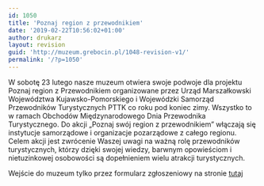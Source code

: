 ```yaml
---
id: 1050
title: 'Poznaj region z przewodnikiem'
date: '2019-02-22T10:56:02+01:00'
author: drukarz
layout: revision
guid: 'http://muzeum.grebocin.pl/1048-revision-v1/'
permalink: '/?p=1050'
---
```


W sobotę 23 lutego nasze muzeum otwiera swoje podwoje dla projektu Poznaj region z Przewodnikiem organizowane przez Urząd Marszałkowski Województwa Kujawsko-Pomorskiego i Wojewódzki Samorząd Przewodników Turystycznych PTTK co roku pod koniec zimy. Wszystko to w ramach Obchodów Międzynarodowego Dnia Przewodnika Turystycznego. Do akcji „Poznaj swój region z przewodnikiem” włączają się instytucje samorządowe i organizacje pozarządowe z całego regionu. Celem akcji jest zwrócenie Waszej uwagi na ważną rolę przewodników turystycznych, którzy dzięki swojej wiedzy, barwnym opowieściom i nietuzinkowej osobowości są dopełnieniem wielu atrakcji turystycznych.

Wejście do muzeum tylko przez formularz zgłoszeniowy na stronie [tutaj](http://www.rejestracja.kujawsko-pomorskie.pl/1/o-akcji)